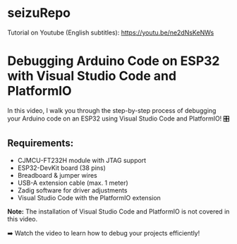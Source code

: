 # seizuRepo

Tutorial on Youtube (English subtitles): https://youtu.be/ne2dNsKeNWs

# Debugging Arduino Code on ESP32 with Visual Studio Code and PlatformIO

In this video, I walk you through the step-by-step process of debugging your Arduino code on an ESP32 using Visual Studio Code and PlatformIO! 🎛️

## Requirements:
- CJMCU-FT232H module with JTAG support
- ESP32-DevKit board (38 pins)
- Breadboard & jumper wires
- USB-A extension cable (max. 1 meter)
- Zadig software for driver adjustments
- Visual Studio Code with the PlatformIO extension

**Note:** The installation of Visual Studio Code and PlatformIO is not covered in this video.

➡️ Watch the video to learn how to debug your projects efficiently!